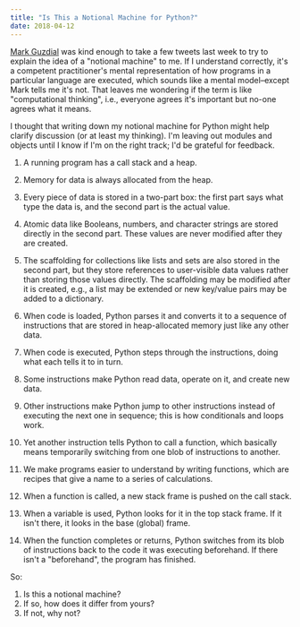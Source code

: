 ```yaml
---
title: "Is This a Notional Machine for Python?"
date: 2018-04-12
---
```


[Mark Guzdial](http://computinged.wordpress.com) was kind enough
to take a few tweets last week
to try to explain the idea of a "notional machine" to me.
If I understand correctly,
it's a competent practitioner's mental representation
of how programs in a particular language are executed,
which sounds like a mental model–except Mark tells me it's not.
That leaves me wondering if the term is like "computational thinking",
i.e.,
everyone agrees it's important but no-one agrees what it means.

I thought that writing down my notional machine for Python might help clarify discussion
(or at least my thinking).
I'm leaving out modules and objects until I know if I'm on the right track;
I'd be grateful for feedback.

1. A running program has a call stack and a heap.

1. Memory for data is always allocated from the heap.

1. Every piece of data is stored in a two-part box:
   the first part says what type the data is,
   and the second part is the actual value.

1. Atomic data like Booleans, numbers, and character strings are stored directly in the second part.
   These values are never modified after they are created.

1. The scaffolding for collections like lists and sets are also stored in the second part,
   but they store references to user-visible data values
   rather than storing those values directly.
   The scaffolding may be modified after it is created,
   e.g.,
   a list may be extended or new key/value pairs may be added to a dictionary.

1. When code is loaded,
   Python parses it and converts it to a sequence of instructions
   that are stored in heap-allocated memory just like any other data.

1. When code is executed,
   Python steps through the instructions,
   doing what each tells it to in turn.

1. Some instructions make Python read data,
   operate on it,
   and create new data.

1. Other instructions make Python jump to other instructions
   instead of executing the next one in sequence;
   this is how conditionals and loops work.

1. Yet another instruction tells Python to call a function,
   which basically means temporarily switching from one blob of instructions to another.

1. We make programs easier to understand by writing functions,
   which are recipes that give a name to a series of calculations.

1. When a function is called,
   a new stack frame is pushed on the call stack.

1. When a variable is used,
   Python looks for it in the top stack frame.
   If it isn't there,
   it looks in the base (global) frame.

1. When the function completes or returns,
   Python switches from its blob of instructions
   back to the code it was executing beforehand.
   If there isn't a "beforehand",
   the program has finished.

So:

1. Is this a notional machine?
1. If so, how does it differ from yours?
1. If not, why not?
